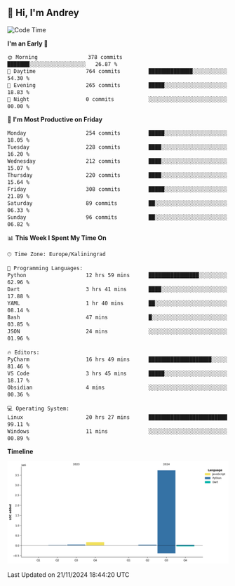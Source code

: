 ## 👋 Hi, I'm Andrey

<!--START_SECTION:waka-->
![Code Time](http://img.shields.io/badge/Code%20Time-582%20hrs%203%20mins-blue)

**I'm an Early 🐤** 

```text
🌞 Morning                378 commits         ███████░░░░░░░░░░░░░░░░░░   26.87 % 
🌆 Daytime                764 commits         ██████████████░░░░░░░░░░░   54.30 % 
🌃 Evening                265 commits         █████░░░░░░░░░░░░░░░░░░░░   18.83 % 
🌙 Night                  0 commits           ░░░░░░░░░░░░░░░░░░░░░░░░░   00.00 % 
```
📅 **I'm Most Productive on Friday** 

```text
Monday                   254 commits         █████░░░░░░░░░░░░░░░░░░░░   18.05 % 
Tuesday                  228 commits         ████░░░░░░░░░░░░░░░░░░░░░   16.20 % 
Wednesday                212 commits         ████░░░░░░░░░░░░░░░░░░░░░   15.07 % 
Thursday                 220 commits         ████░░░░░░░░░░░░░░░░░░░░░   15.64 % 
Friday                   308 commits         █████░░░░░░░░░░░░░░░░░░░░   21.89 % 
Saturday                 89 commits          ██░░░░░░░░░░░░░░░░░░░░░░░   06.33 % 
Sunday                   96 commits          ██░░░░░░░░░░░░░░░░░░░░░░░   06.82 % 
```


📊 **This Week I Spent My Time On** 

```text
🕑︎ Time Zone: Europe/Kaliningrad

💬 Programming Languages: 
Python                   12 hrs 59 mins      ████████████████░░░░░░░░░   62.96 % 
Dart                     3 hrs 41 mins       ████░░░░░░░░░░░░░░░░░░░░░   17.88 % 
YAML                     1 hr 40 mins        ██░░░░░░░░░░░░░░░░░░░░░░░   08.14 % 
Bash                     47 mins             █░░░░░░░░░░░░░░░░░░░░░░░░   03.85 % 
JSON                     24 mins             ░░░░░░░░░░░░░░░░░░░░░░░░░   01.96 % 

🔥 Editors: 
PyCharm                  16 hrs 49 mins      ████████████████████░░░░░   81.46 % 
VS Code                  3 hrs 45 mins       █████░░░░░░░░░░░░░░░░░░░░   18.17 % 
Obsidian                 4 mins              ░░░░░░░░░░░░░░░░░░░░░░░░░   00.36 % 

💻 Operating System: 
Linux                    20 hrs 27 mins      █████████████████████████   99.11 % 
Windows                  11 mins             ░░░░░░░░░░░░░░░░░░░░░░░░░   00.89 % 
```

**Timeline**

![Lines of Code chart](https://raw.githubusercontent.com/Mist3s/Mist3s/main/assets/bar_graph.png)


 Last Updated on 21/11/2024 18:44:20 UTC
<!--END_SECTION:waka-->

